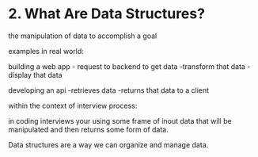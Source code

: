 # 2. What Are Data Structures? 

the manipulation of data to accomplish a goal 

examples in real world:

building a web app - request to backend to get data 
-transform that data
-display that data 

developing an api 
-retrieves data
-returns that data to a client 

within the context of interview process:

in coding interviews your using some frame of inout data that will be manipulated and then returns some form of data. 

Data structures are a way we can organize and manage data. 

   